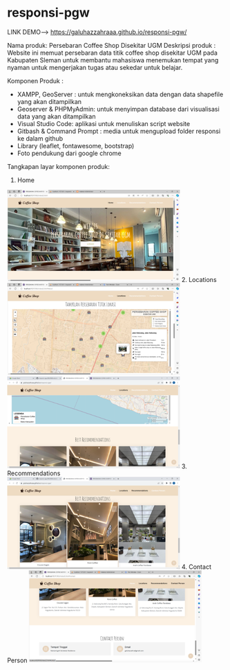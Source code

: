 # responsi-pgw
LINK DEMO--> https://galuhazzahraaa.github.io/responsi-pgw/

Nama produk: Persebaran Coffee Shop Disekitar UGM
Deskripsi produk : Website ini memuat persebaran data titik coffee shop disekitar UGM pada Kabupaten Sleman untuk membantu mahasiswa menemukan tempat yang nyaman untuk mengerjakan tugas atau sekedar untuk belajar.

Komponen Produk :
- XAMPP, GeoServer : untuk mengkoneksikan data dengan data shapefile yang akan ditampilkan
- Geoserver & PHPMyAdmin: untuk menyimpan database dari visualisasi data yang akan ditampilkan
- Visual Studio Code: aplikasi untuk menuliskan script website
- Gitbash & Command Prompt : media untuk mengupload folder responsi ke dalam github
- Library (leaflet, fontawesome, bootstrap)
- Foto pendukung dari google chrome

Tangkapan layar komponen produk:
1. Home
<img src ="assets/fotogaluh/1.png" width="400">
2. Locations
<img src ="assets/fotogaluh/2.png" width="400">
<img src ="assets/fotogaluh/2_2.png" width="400">
3. Recommendations
<img src ="assets/fotogaluh/3.png" width="400">
4. Contact Person
<img src ="assets/fotogaluh/4.png" width="400">
